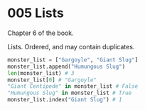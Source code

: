 # 005 Lists

Chapter 6 of the book.

Lists. Ordered, and may contain duplicates.

```python
monster_list = ["Gargoyle", "Giant Slug"]
monster_list.append("Humungous Slug")
len(monster_list) # 3
monster_list[0] # "Gargoyle"
"Giant Centipede" in monster_list # False
"Humungous Slug" in monster_list # True
monster_list.index("Giant Slug") # 1
```
